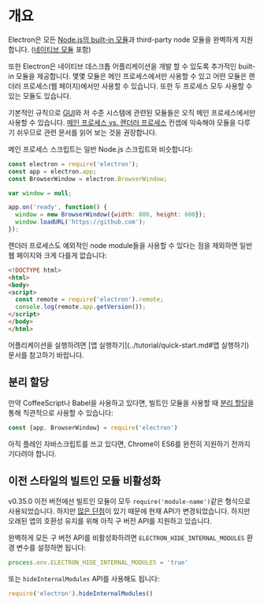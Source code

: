 # 개요

Electron은 모든 [Node.js의 built-in 모듈](http://nodejs.org/api/)과 third-party
node 모듈을 완벽하게 지원합니다. ([네이티브 모듈](../tutorial/using-native-node-modules.md)
포함)

또한 Electron은 네이티브 데스크톱 어플리케이션을 개발 할 수 있도록 추가적인 built-in
모듈을 제공합니다. 몇몇 모듈은 메인 프로세스에서만 사용할 수 있고 어떤 모듈은 랜더러
프로세스(웹 페이지)에서만 사용할 수 있습니다. 또한 두 프로세스 모두 사용할 수 있는
모듈도 있습니다.

기본적인 규칙으로 [GUI][gui]와 저 수준 시스템에 관련된 모듈들은 오직 메인
프로세스에서만 사용할 수 있습니다. [메인 프로세스 vs. 랜더러 프로세스](../tutorial/quick-start.md#메인-프로세스)
컨셉에 익숙해야 모듈을 다루기 쉬우므로 관련 문서를 읽어 보는 것을 권장합니다.

메인 프로세스 스크립트는 일반 Node.js 스크립트와 비슷합니다:

```javascript
const electron = require('electron');
const app = electron.app;
const BrowserWindow = electron.BrowserWindow;

var window = null;

app.on('ready', function() {
  window = new BrowserWindow({width: 800, height: 600});
  window.loadURL('https://github.com');
});
```

랜더러 프로세스도 예외적인 node module들을 사용할 수 있다는 점을 제외하면 일반 웹
페이지와 크게 다를게 없습니다:

```html
<!DOCTYPE html>
<html>
<body>
<script>
  const remote = require('electron').remote;
  console.log(remote.app.getVersion());
</script>
</body>
</html>
```

어플리케이션을 실행하려면 [앱 실행하기](../tutorial/quick-start.md#앱 실행하기)
문서를 참고하기 바랍니다.

## 분리 할당

만약 CoffeeScript나 Babel을 사용하고 있다면, 빌트인 모듈을 사용할 때
[분리 할당][desctructuring-assignment]을 통해 직관적으로 사용할 수 있습니다:

```javascript
const {app, BrowserWindow} = require('electron')
```

아직 플레인 자바스크립트를 쓰고 있다면, Chrome이 ES6를 완전히 지원하기 전까지 기다려야
합니다.

## 이전 스타일의 빌트인 모듈 비활성화

v0.35.0 이전 버전에선 빌트인 모듈이 모두 `require('module-name')`같은 형식으로
사용되었습니다. 하지만 [많은 단점][issue-387]이 있기 때문에 현재 API가 변경되었습니다.
하지만 오래된 앱의 호환성 유지를 위해 아직 구 버전 API를 지원하고 있습니다.

완벽하게 모든 구 버전 API를 비활성화하려면 `ELECTRON_HIDE_INTERNAL_MODULES` 환경
변수를 설정하면 됩니다:

```javascript
process.env.ELECTRON_HIDE_INTERNAL_MODULES = 'true'
```

또는 `hideInternalModules` API를 사용해도 됩니다:

```javascript
require('electron').hideInternalModules()
```

[gui]: https://en.wikipedia.org/wiki/Graphical_user_interface
[main-process]: ../tutorial/quick-start.md#메인-프로세스
[desctructuring-assignment]: https://developer.mozilla.org/en-US/docs/Web/JavaScript/Reference/Operators/Destructuring_assignment
[issue-387]: https://github.com/atom/electron/issues/387
